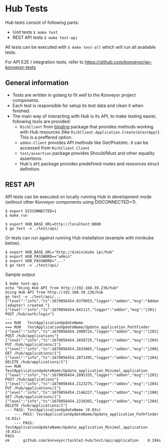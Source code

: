 # Hub Tests

Hub tests consist of following parts:
- Unit tests ```$ make test```
- REST API tests ```$ make test-api```

All tests can be executed with ```$ make test-all``` which will run all available tests.

For API E2E / integration tests, refer to https://github.com/konveyor/go-konveyor-tests

## General information

- Tests are written in golang to fit well to the Konveyor project components.
- Each test is responsible for setup its test data and clean it when finished.
- The main way of interacting with Hub is its API, to make testing easier, following tools are provided:
  - ```RichClient``` from [binding](https://github.com/konveyor/tackle2-hub/tree/main/binding) package that provides methods working with Hub resources (like ```RichClient.Application.Create(&testApp)```). This is a preffered option.
  - ```addon.Client``` provides API methods like Get/Post/etc. it can be accessed from ```RichClient.Client```
  - ```test/assertion``` package provides Should/Must and other equality assertions.
  - Hub's ```API``` package provides predefined routes and resources struct definition.


## REST API

API tests can be executed on locally running Hub in development mode (without other Konveyor components using DISCONNECTED=1).

```
$ export DISCONNECTED=1
$ make run
```

```
$ export HUB_BASE_URL=http://localhost:8080
$ go test -v ./test/api/
```

Or tests can run against running Hub installation (example with minikube below).

```
$ export HUB_BASE_URL="http://$(minikube ip)/hub"
$ export HUB_PASSWORD=="admin"
$ export HUB_PASSWORD="..."
$ go test -v ./test/api/
```

Sample output
```
$ make test-api 
echo "Using Hub API from http://192.168.39.236/hub"
Using Hub API from http://192.168.39.236/hub
go test -v ./test/api/...
{"level":"info","ts":1679056454.0379033,"logger":"addon","msg":"Addon (adapter) created."}
{"level":"info","ts":1679056454.041117,"logger":"addon","msg":"|201|  POST /hub/auth/login"}
...
=== RUN   TestApplicationUpdateName
=== RUN   TestApplicationUpdateName/Update_application_Pathfinder
{"level":"info","ts":1679056454.1980724,"logger":"addon","msg":"|201|  POST /hub/applications"}
{"level":"info","ts":1679056454.2010725,"logger":"addon","msg":"|204|  PUT /hub/applications/1"}
{"level":"info","ts":1679056454.2033865,"logger":"addon","msg":"|200|  GET /hub/applications/1"}
{"level":"info","ts":1679056454.2071495,"logger":"addon","msg":"|204|  DELETE /hub/applications/1"}
=== RUN   TestApplicationUpdateName/Update_application_Minimal_application
{"level":"info","ts":1679056454.2095335,"logger":"addon","msg":"|201|  POST /hub/applications"}
{"level":"info","ts":1679056454.2123275,"logger":"addon","msg":"|204|  PUT /hub/applications/1"}
{"level":"info","ts":1679056454.2146227,"logger":"addon","msg":"|200|  GET /hub/applications/1"}
{"level":"info","ts":1679056454.2210302,"logger":"addon","msg":"|204|  DELETE /hub/applications/1"}
--- PASS: TestApplicationUpdateName (0.03s)
    --- PASS: TestApplicationUpdateName/Update_application_Pathfinder (0.01s)
    --- PASS: TestApplicationUpdateName/Update_application_Minimal_application (0.01s)
PASS
ok  	github.com/konveyor/tackle2-hub/test/api/application	0.194s
```
